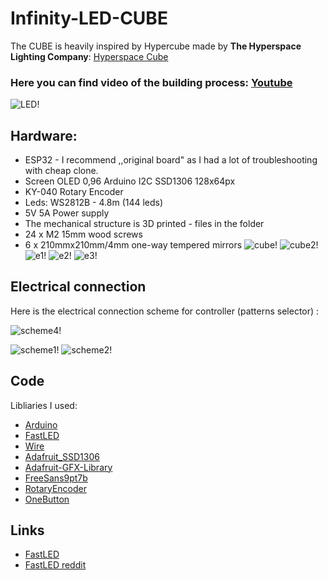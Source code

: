 # Infinity-LED-CUBE


The CUBE is heavily inspired by Hypercube made by **The Hyperspace Lighting Company**: [Hyperspace Cube](https://hyperspacelight.com/products/hypercube10)

### Here you can find video of the building process: [Youtube](https://www.youtube.com/watch?v=Ci29R1Xrb-4)
![LED!](https://github.com/mecharms/Infinity-LED-CUBE/blob/main/photos/ma.jpg)


## Hardware:
  - ESP32 - I recommend ,,original board" as I had a lot of troubleshooting with cheap clone.
   - Screen OLED 0,96 Arduino I2C SSD1306 128x64px
   - KY-040 Rotary Encoder
   - Leds: WS2812B - 4.8m (144 leds)
   - 5V 5A Power supply
- The mechanical structure is 3D printed - files in the folder
- 24 x M2 15mm wood screws
- 6 x 210mmx210mm/4mm one-way tempered mirrors 
![cube!](https://github.com/mecharms/Infinity-LED-CUBE/blob/main/photos/cube_model.PNG)
![cube2!](https://github.com/mecharms/Infinity-LED-CUBE/blob/main/photos/cube_model2.PNG)
![e1!](https://github.com/mecharms/Infinity-LED-CUBE/blob/main/photos/enclosure1.PNG)
![e2!](https://github.com/mecharms/Infinity-LED-CUBE/blob/main/photos/enclosure2.PNG)
![e3!](https://github.com/mecharms/Infinity-LED-CUBE/blob/main/photos/enclosure3.PNG)
## Electrical connection
Here is the electrical connection scheme for controller (patterns selector) : 

![scheme4!](https://github.com/mecharms/Infinity-LED-CUBE/blob/main/photos/scheme4.png)

![scheme1!](https://github.com/mecharms/Infinity-LED-CUBE/blob/main/photos/cube-scheme1.jpg)
![scheme2!](https://github.com/mecharms/Infinity-LED-CUBE/blob/main/photos/cube-scheme2.jpg)
## Code

Libliaries I used: 
- [Arduino](https://github.com/arduino/ArduinoCore-avr/blob/master/cores/arduino/Arduino.h)
- [FastLED](https://github.com/FastLED/FastLED)
- [Wire](https://www.arduino.cc/reference/en/language/functions/communication/wire/)
- [Adafruit_SSD1306](https://github.com/adafruit/Adafruit_SSD1306)
- [Adafruit-GFX-Library](https://github.com/adafruit/Adafruit-GFX-Library)
- [FreeSans9pt7b](https://github.com/adafruit/Adafruit-GFX-Library/blob/master/Fonts/FreeSans9pt7b.h)
- [RotaryEncoder](https://github.com/mathertel/RotaryEncoder)
- [OneButton](https://github.com/mathertel/OneButton)
## Links

- [FastLED](https://fastled.io/)
- [FastLED reddit](https://www.reddit.com/r/FastLED/)
